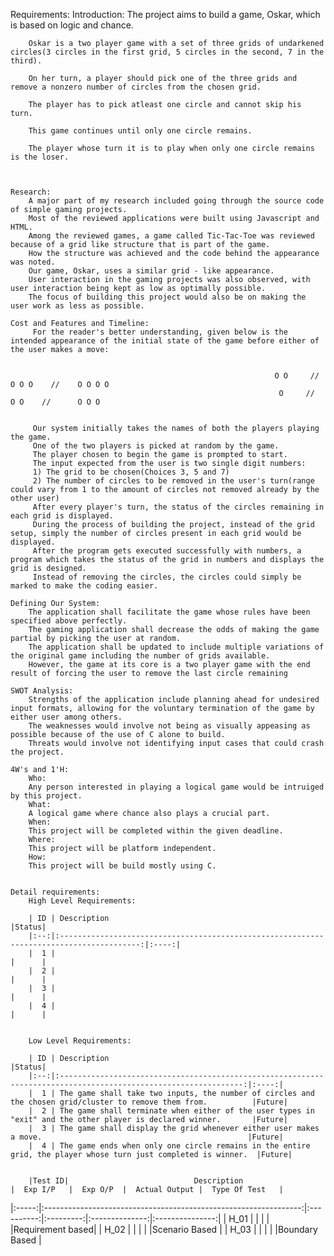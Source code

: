 Requirements:
    Introduction:
        The project aims to build a game, Oskar, which is based on logic and chance.

        Oskar is a two player game with a set of three grids of undarkened circles(3 circles in the first grid, 5 circles in the second, 7 in the third).

        On her turn, a player should pick one of the three grids and remove a nonzero number of circles from the chosen grid.

        The player has to pick atleast one circle and cannot skip his turn.

        This game continues until only one circle remains.

        The player whose turn it is to play when only one circle remains is the loser. 

       

    Research:
        A major part of my research included going through the source code of simple gaming projects. 
        Most of the reviewed applications were built using Javascript and HTML. 
        Among the reviewed games, a game called Tic-Tac-Toe was reviewed because of a grid like structure that is part of the game.
        How the structure was achieved and the code behind the appearance was noted.
        Our game, Oskar, uses a similar grid - like appearance. 
        User interaction in the gaming projects was also observed, with user interaction being kept as low as optimally possible.
        The focus of building this project would also be on making the user work as less as possible. 
                
    Cost and Features and Timeline:
         For the reader's better understanding, given below is the intended appearance of the initial state of the game before either of the user makes a move:


                                                               O O     //    O O O    //    O O O O
                                                                O     //      O O    //      O O O
         

         Our system initially takes the names of both the players playing the game. 
         One of the two players is picked at random by the game.
         The player chosen to begin the game is prompted to start.
         The input expected from the user is two single digit numbers:
         1) The grid to be chosen(Choices 3, 5 and 7)
         2) The number of circles to be removed in the user's turn(range could vary from 1 to the amount of circles not removed already by the other user)
         After every player's turn, the status of the circles remaining in each grid is displayed.
         During the process of building the project, instead of the grid setup, simply the number of circles present in each grid would be displayed.
         After the program gets executed successfully with numbers, a program which takes the status of the grid in numbers and displays the grid is designed.
         Instead of removing the circles, the circles could simply be marked to make the coding easier.          

    Defining Our System:
        The application shall facilitate the game whose rules have been specified above perfectly. 
        The gaming application shall decrease the odds of making the game partial by picking the user at random.
        The application shall be updated to include multiple variations of the original game including the number of grids available. 
        However, the game at its core is a two player game with the end result of forcing the user to remove the last circle remaining

    SWOT Analysis:
        Strengths of the application include planning ahead for undesired input formats, allowing for the voluntary termination of the game by either user among others.
        The weaknesses would involve not being as visually appeasing as possible because of the use of C alone to build.
        Threats would involve not identifying input cases that could crash the project.

    4W's and 1'H:
        Who:
        Any person interested in playing a logical game would be intruiged by this project.
        What:
        A logical game where chance also plays a crucial part.
        When:
        This project will be completed within the given deadline.
        Where:
        This project will be platform independent.
        How:
        This project will be build mostly using C.


    Detail requirements:
        High Level Requirements:

        | ID | Description                                                                              |Status|
        |:--:|:----------------------------------------------------------------------------------------:|:----:|
        |  1 |                                                                                          |      |
        |  2 |                                                                                          |      |
        |  3 |                                                                                          |      |
        |  4 |                                                                                          |      |


        Low Level Requirements:
        
        | ID | Description                                                                                                     |Status|
        |:--:|:---------------------------------------------------------------------------------------------------------------:|:----:|
        |  1 | The game shall take two inputs, the number of circles and the chosen grid/cluster to remove them from.          |Future|
        |  2 | The game shall terminate when either of the user types in "exit" and the other player is declared winner.       |Future|
        |  3 | The game shall display the grid whenever either user makes a move.                                              |Future|
        |  4 | The game ends when only one circle remains in the entire grid, the player whose turn just completed is winner.  |Future|


        |Test ID|                            Description                           |  Exp I/P   |  Exp O/P  |  Actual Output |  Type Of Test   |
|:-----:|:----------------------------------------------------------------:|:----------:|:---------:|:--------------:|:---------------:|
| H_01  |                                                                  |            |           |                |Requirement based|
| H_02  |                                                                  |            |           |                |Scenario Based   |
| H_03  |                                                                  |            |           |                |Boundary Based   |